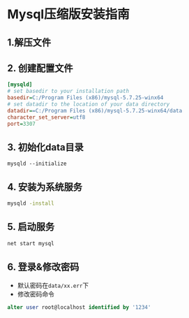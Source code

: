 # Mysql压缩版安装指南
## 1.解压文件

## 2. 创建配置文件
```ini
[mysqld]
# set basedir to your installation path
basedir=C:/Program Files (x86)/mysql-5.7.25-winx64
# set datadir to the location of your data directory
datadir==C:/Program Files (x86)/mysql-5.7.25-winx64/data
character_set_server=utf8
port=3307
```

## 3. 初始化data目录
`mysqld --initialize`

## 4. 安装为系统服务
```bash
mysqld -install
```

## 5. 启动服务
```bash
net start mysql
```

## 6. 登录&修改密码
* 默认密码在`data/xx.err`下
* 修改密码命令
```sql
alter user root@localhost identified by '1234'
```
